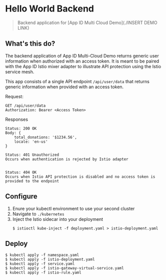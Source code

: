 # Hello World Backend

> Backend application for [App ID Multi Cloud Demo](./INSERT DEMO LINK)

## What's this do?

The backend application of App ID Multi-Cloud Demo returns generic user information when authorized with an access token. It is meant to be paired with the App ID Istio mixer adapter to illustrate API protection using the Istio service mesh.

This app consists of a single API endpoint `/api/user/data` that returns generic information when provided with an access token.

Request:
```
GET /api/user/data
Authorization: Bearer <Access Token>
```

Responses
```
Status: 200 OK
Body: {
    total_donations: '$1234.56',
    locale: 'en-us'
}

Status: 401 Unauthorized
Occurs when authentication is rejected by Istio adapter


Status: 404 OK
Occurs when Istio API protection is disabled and no access token is provided to the endpoint
```

## Configure

1. Enure your kubectl environment to use your second cluster 
2. Navigate to `./kubernetes`
3. Inject the Istio sidecar into your deployment
    ```
    $ istioctl kube-inject -f deployment.yaml > istio-deployment.yaml
    ```

## Deploy

```
$ kubectl apply -f namespace.yaml 
$ kubectl apply -f istio-deployment.yaml 
$ kubectl apply -f service.yaml 
$ kubectl apply -f istio-gateway-virtual-service.yaml
$ kubectl apply -f istio-rule.yaml
```